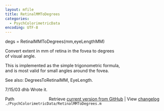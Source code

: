 ```yaml
---
layout: mfile
title: RetinalMMToDegrees
categories:
  - PsychColorimetricData
encoding: UTF-8
---
```


degs = RetinalMMToDegrees(mm,eyeLengthMM)  

Convert extent in mm of retina in the fovea to degrees  
of visual angle.  

This is implemented as the simple trigonometric formula,  
and is most valid for small angles around the fovea.  

See also: DegreesToRetinalMM, EyeLength.  

7/15/03  dhb  Wrote it.  


<div class="code_header" style="text-align:right;">
  <span style="float:left;">Path&nbsp;&nbsp;</span> <span class="counter">Retrieve <a href=
  "https://raw.github.com/Psychtoolbox-3/Psychtoolbox-3/beta/./PsychColorimetricData/RetinalMMToDegrees.m">current version from GitHub</a> | View <a href=
  "https://github.com/Psychtoolbox-3/Psychtoolbox-3/commits/beta/./PsychColorimetricData/RetinalMMToDegrees.m">changelog</a></span>
</div>
<div class="code">
  <code>./PsychColorimetricData/RetinalMMToDegrees.m</code>
</div>
